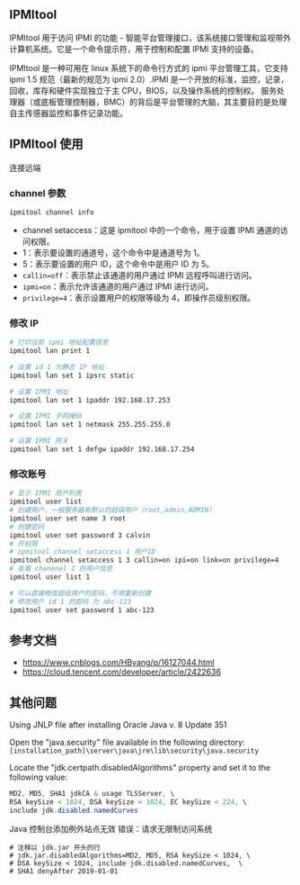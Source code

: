 ## IPMItool

IPMItool 用于访问 IPMI 的功能 - 智能平台管理接口，该系统接口管理和监视带外计算机系统。它是一个命令提示符，用于控制和配置 IPMI 支持的设备。

IPMItool 是一种可用在 linux 系统下的命令行方式的 ipmi 平台管理工具，它支持 ipmi 1.5 规范（最新的规范为 ipmi 2.0）.IPMI 是一个开放的标准，监控，记录，回收，库存和硬件实现独立于主 CPU，BIOS，以及操作系统的控制权。 服务处理器（或底板管理控制器，BMC）的背后是平台管理的大脑，其主要目的是处理自主传感器监控和事件记录功能。

## IPMItool 使用

连接远端

### channel 参数

```
ipmitool channel info
```

- channel setaccess：这是 ipmitool 中的一个命令，用于设置 IPMI 通道的访问权限。
- 1：表示要设置的通道号，这个命令中是通道号为 1。
- 5：表示要设置的用户 ID，这个命令中是用户 ID 为 5。
- `callin=off`：表示禁止该通道的用户通过 IPMI 远程呼叫进行访问。
- `ipmi=on`：表示允许该通道的用户通过 IPMI 进行访问。
- `privilege=4`：表示设置用户的权限等级为 4，即操作员级别权限。

### 修改 IP

```bash
# 打印当前 ipmi 地址配置信息
ipmitool lan print 1

# 设置 id 1 为静态 IP 地址
ipmitool lan set 1 ipsrc static

# 设置 IPMI 地址
ipmitool lan set 1 ipaddr 192.168.17.253

# 设置 IPMI 子网掩码
ipmitool lan set 1 netmask 255.255.255.0

# 设置 IPMI 网关
ipmitool lan set 1 defgw ipaddr 192.168.17.254
```

### 修改账号

```bash
# 显示 IPMI 用户列表
ipmitool user list
# 创建用户，一般服务器有默认的超级用户（root,admin,ADMIN）
ipmitool user set name 3 root
# 创建密码
ipmitool user set password 3 calvin
# 开权限
# ipmitool channel setaccess 1 用户ID
ipmitool channel setaccess 1 3 callin=on ipi=on link=on privilege=4
# 查看 chanenel 1 的用户信息
ipmitool user list 1

# 可以直接修改超级用户的密码，不用重新创建
# 修改用户 id 1 的密码 为 abc-123
ipmitool user set password 1 abc-123
```

## 参考文档

- <https://www.cnblogs.com/HByang/p/16127044.html>
- <https://cloud.tencent.com/developer/article/2422636>

## 其他问题

Using JNLP file after installing Oracle Java v. 8 Update 351

Open the "java.security" file available in the following directory: `[installation_path]\server\java\jre\lib\security\java.security`

Locate the "jdk.certpath.disabledAlgorithms" property and set it to the following value:

```java
MD2, MD5, SHA1 jdkCA & usage TLSServer, \
RSA keySize < 1024, DSA keySize < 1024, EC keySize < 224, \
include jdk.disabled.namedCurves
```

Java 控制台添加例外站点无效 错误：请求无限制访问系统

```
# 注释以 jdk.jar 开头的行
# jdk.jar.disabledAlgorithms=MD2, MD5, RSA keySize < 1024, \
# DSA keySize < 1024, include jdk.disabled.namedCurves,  \
# SHA1 denyAfter 2019-01-01
```

